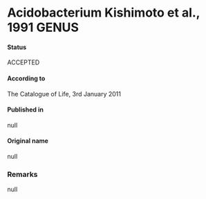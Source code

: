 Acidobacterium Kishimoto et al., 1991 GENUS
=======

#### Status
ACCEPTED

#### According to
The Catalogue of Life, 3rd January 2011

#### Published in
null

#### Original name
null

### Remarks
null